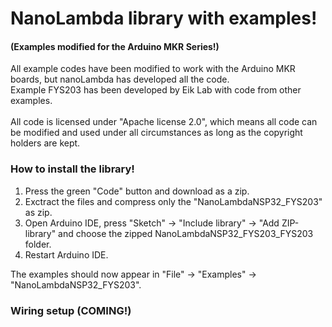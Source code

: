 # NanoLambda library with examples!
#### (Examples modified for the Arduino MKR Series!)
All example codes have been modified to work with the Arduino MKR boards, but nanoLambda has developed all the code. <br />
Example FYS203 has been developed by Eik Lab with code from other examples. <br /><br />
All code is licensed under "Apache license 2.0", which means all code can be modified and used under all circumstances as long as the copyright holders are kept.

### How to install the library!

  1. Press the green "Code" button and download as a zip.
  2. Exctract the files and compress only the "NanoLambdaNSP32_FYS203" as zip.
  3. Open Arduino IDE, press "Sketch" -> "Include library" -> "Add ZIP-library" and choose the zipped NanoLambdaNSP32_FYS203_FYS203 folder.
  4. Restart Arduino IDE. <br />

The examples should now appear in "File" -> "Examples" -> "NanoLambdaNSP32_FYS203".

### Wiring setup (COMING!)
